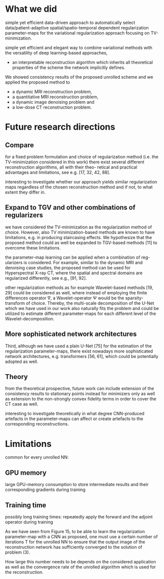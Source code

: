 # What we did

simple yet efficient data-driven approach to automatically select data/patient-adaptive spatial/spatio-temporal dependent regularization parameter-maps for the variational regularization approach focusing on TV-minimization. 

simple yet efficient and elegant way to combine variational methods with the versatility of deep learning-based approaches,
- an interpretable reconstruction algorithm which inherits all theoretical properties
of the scheme the network implicitly defines. 

We showed consistency results of the proposed unrolled scheme and we applied the proposed method to 
- a dynamic MRI reconstruction problem, 
- a quantitative MRI reconstruction problem, 
- a dynamic image denoising problem and 
- a low-dose CT reconstruction problem.

# Future research directions 

## Compare

for a fixed problem formulation and choice of regularization method (i.e. the TV-minimization
considered in this work) there exist several different reconstruction algorithms, all with their theo-
retical and practical advantages and limitations, see e.g. [17, 32, 42, 88].

interesting to
investigate whether our approach yields similar regularization maps regardless of the chosen reconstruction method and if not, to what extent they differ in.

## Expand to TGV and other combinations of regularizers

we have considered
the TV-minimization as the regularization method of choice. However, also TV minimization-based
methods are known to have limitations, e.g. in producing staircasing effects. We hypothesize that
the proposed method could as well be expanded to TGV-based methods [11] to overcome these
limitations.

the parameter-map learning can be applied when a combination of reg-
ularizers is considered. For example, similar to the dynamic MRI and denoising case studies, the
proposed method can be used for Hyperspectral X-ray CT, where the spatial and spectral domains
are regularized differently, see e.g., [91, 92]. 

other regularization methods as for example Wavelet-based methods [19, 29] could be considered as well, where instead of employing the finite
differences operator ∇, a Wavelet-operator Ψ would be the sparsity-transform of choice. Thereby,
the multi-scale decomposition of the U-Net which we have used in our work also naturally fits the
problem and could be utilized to estimate different parameter-maps for each different level of the
Wavelet-decomposition. 

## More sophisticated network architectures

Third, although we have used a plain U-Net [75] for the estimation of
the regularization parameter-maps, there exist nowadays more sophisticated network architectures,
e.g. transformers [56, 61], which could be potentially adopted as well. 

## Theory

from the theoretical
prospective, future work can include extension of the consistency results to stationary points instead for minimizers only as well as extension to the non-strongly convex fidelity terms in order to
cover the CT case as well.

interesting to investigate theoretically in what degree
CNN-produced artefacts in the parameter-maps can affect or create artefacts to the corresponding
reconstructions.



# Limitations

common for every unrolled NN:

## GPU memory

large GPU-memory consumption to store intermediate results and their corresponding gradients during training

## Training time

possibly long training times: repeatedly apply the forward and the adjoint operator during training

As we have seen from Figure 15, to be able to learn the regularization parameter-map with a
CNN as proposed, one must use a certain number of iterations T for the unrolled NN to
ensure that the output image of the reconstruction network has sufficiently converged to the solution
of problem (3). 

How large this number needs to be depends on the considered application as well
as the convergence rate of the unrolled algorithm which is used for the reconstruction.